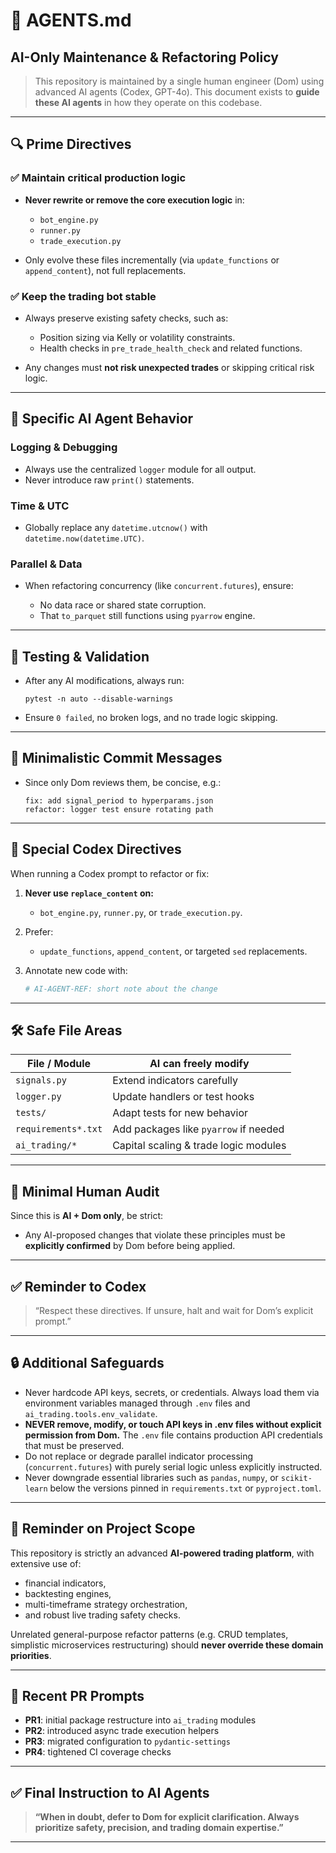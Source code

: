 # 📄 AGENTS.md

## AI-Only Maintenance & Refactoring Policy

> This repository is maintained by a single human engineer (Dom) using advanced AI agents (Codex, GPT-4o).
> This document exists to **guide these AI agents** in how they operate on this codebase.

---

## 🔍 Prime Directives

### ✅ Maintain critical production logic

* **Never rewrite or remove the core execution logic** in:

  * `bot_engine.py`
  * `runner.py`
  * `trade_execution.py`
* Only evolve these files incrementally (via `update_functions` or `append_content`), not full replacements.

### ✅ Keep the trading bot stable

* Always preserve existing safety checks, such as:

  * Position sizing via Kelly or volatility constraints.
  * Health checks in `pre_trade_health_check` and related functions.
* Any changes must **not risk unexpected trades** or skipping critical risk logic.

---

## 🚀 Specific AI Agent Behavior

### Logging & Debugging

* Always use the centralized `logger` module for all output.
* Never introduce raw `print()` statements.

### Time & UTC

* Globally replace any `datetime.utcnow()` with `datetime.now(datetime.UTC)`.

### Parallel & Data

* When refactoring concurrency (like `concurrent.futures`), ensure:

  * No data race or shared state corruption.
  * That `to_parquet` still functions using `pyarrow` engine.

---

## 🧪 Testing & Validation

* After any AI modifications, always run:

  ```
  pytest -n auto --disable-warnings
  ```
* Ensure `0 failed`, no broken logs, and no trade logic skipping.

---

## 📝 Minimalistic Commit Messages

* Since only Dom reviews them, be concise, e.g.:

  ```
  fix: add signal_period to hyperparams.json
  refactor: logger test ensure rotating path
  ```

---

## 🤖 Special Codex Directives

When running a Codex prompt to refactor or fix:

1. **Never use `replace_content` on:**

   * `bot_engine.py`, `runner.py`, or `trade_execution.py`.
2. Prefer:

   * `update_functions`, `append_content`, or targeted `sed` replacements.
3. Annotate new code with:

   ```python
   # AI-AGENT-REF: short note about the change
   ```

---

## 🛠 Safe File Areas

| File / Module       | AI can freely modify                  |
| ------------------- | ------------------------------------- |
| `signals.py`        | Extend indicators carefully           |
| `logger.py`         | Update handlers or test hooks         |
| `tests/`            | Adapt tests for new behavior          |
| `requirements*.txt` | Add packages like `pyarrow` if needed |
| `ai_trading/*`      | Capital scaling & trade logic modules |

---

## 📂 Minimal Human Audit

Since this is **AI + Dom only**, be strict:

* Any AI-proposed changes that violate these principles must be **explicitly confirmed** by Dom before being applied.

---

## ✅ Reminder to Codex

> “Respect these directives. If unsure, halt and wait for Dom’s explicit prompt.”

---

## 🔒 Additional Safeguards

* Never hardcode API keys, secrets, or credentials. Always load them via environment variables managed through `.env` files and `ai_trading.tools.env_validate`.
* **NEVER remove, modify, or touch API keys in .env files without explicit permission from Dom.** The `.env` file contains production API credentials that must be preserved.
* Do not replace or degrade parallel indicator processing (`concurrent.futures`) with purely serial logic unless explicitly instructed.
* Never downgrade essential libraries such as `pandas`, `numpy`, or `scikit-learn` below the versions pinned in `requirements.txt` or `pyproject.toml`.

---

## 🚀 Reminder on Project Scope

This repository is strictly an advanced **AI-powered trading platform**, with extensive use of:

* financial indicators,
* backtesting engines,
* multi-timeframe strategy orchestration,
* and robust live trading safety checks.

Unrelated general-purpose refactor patterns (e.g. CRUD templates, simplistic microservices restructuring) should **never override these domain priorities**.

---

## 📜 Recent PR Prompts

- **PR1**: initial package restructure into `ai_trading` modules
- **PR2**: introduced async trade execution helpers
- **PR3**: migrated configuration to `pydantic-settings`
- **PR4**: tightened CI coverage checks

---

## ✅ Final Instruction to AI Agents

> **“When in doubt, defer to Dom for explicit clarification.
> Always prioritize safety, precision, and trading domain expertise.”**

---
